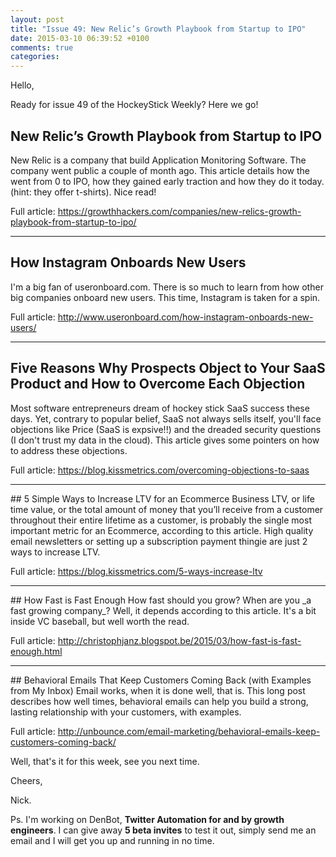 ```yaml
---
layout: post
title: "Issue 49: New Relic’s Growth Playbook from Startup to IPO"
date: 2015-03-10 06:39:52 +0100
comments: true
categories: 
---
```

Hello,

Ready for issue 49 of the HockeyStick Weekly? Here we go!

## New Relic’s Growth Playbook from Startup to IPO
New Relic is a company that build Application Monitoring Software. The company went public a couple of month ago. This article details how the went from 0 to IPO, how they gained early traction and how they do it today. (hint: they offer t-shirts). Nice read!

Full article: https://growthhackers.com/companies/new-relics-growth-playbook-from-startup-to-ipo/
<hr>

## How Instagram Onboards New Users
I'm a big fan of useronboard.com. There is so much to learn from how other big companies onboard new users. This time, Instagram is taken for a spin.

Full article: http://www.useronboard.com/how-instagram-onboards-new-users/
<hr>

## Five Reasons Why Prospects Object to Your SaaS Product and How to Overcome Each Objection
Most software entrepreneurs dream of hockey stick SaaS success these days. Yet, contrary to popular belief, SaaS not always sells itself, you'll face objections like Price (SaaS is expsive!!) and the dreaded security questions (I don't trust my data in the cloud). This article gives some pointers on how to address these objections. 

Full article: https://blog.kissmetrics.com/overcoming-objections-to-saas

<hr>
## 5 Simple Ways to Increase LTV for an Ecommerce Business
LTV, or life time value, or the total amount of money that you’ll receive from a customer throughout their entire lifetime as a customer, is probably the single most important metric for an Ecommerce, according to this article. High quality email newsletters or setting up a subscription payment thingie are just 2 ways to increase LTV.

Full article: https://blog.kissmetrics.com/5-ways-increase-ltv

<hr>
## How Fast is Fast Enough
How fast should you grow? When are you _a fast growing company_? Well, it depends according to this article. It's a bit inside VC baseball, but well worth the read.

Full article: http://christophjanz.blogspot.be/2015/03/how-fast-is-fast-enough.html
<hr>
## Behavioral Emails That Keep Customers Coming Back (with Examples from My Inbox)
Email works, when it is done well, that is. This long post describes how well times, behavioral emails can help you build a strong, lasting relationship with your customers, with examples.

Full article: http://unbounce.com/email-marketing/behavioral-emails-keep-customers-coming-back/


Well, that's it for this week, see you next time.

Cheers,

Nick.

Ps. I'm working on DenBot, **Twitter Automation for and by growth engineers**. I can give away **5 beta invites** to test it out, simply send me an email and I will get you up and running in no time.